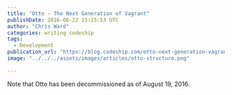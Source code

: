 ```yaml
---
title: "Otto - The Next Generation of Vagrant"
publishDate: 2016-06-22 15:15:53 UTC
author: "Chris Ward"
categories: writing codeship
tags:
  - Development
publication_url: "https://blog.codeship.com/otto-next-generation-vagrant/"
image: "../../../assets/images/articles/otto-structure.png"

---
```

Note that Otto has been decommissioned as of August 19, 2016.

